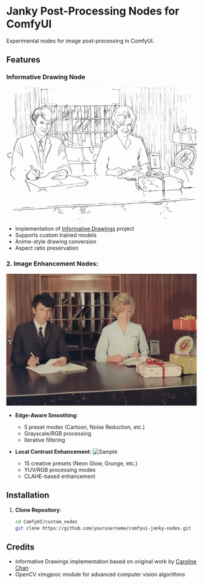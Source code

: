 # Janky Post-Processing Nodes for ComfyUI

Experimental nodes for image post-processing in ComfyUI. 

## Features

### Informative Drawing Node
![Sample](https://github.com/krummrey/comfyui-janky-nodes/blob/main/examples/Informative%20Drawing%20Sample.png)
- Implementation of [Informative Drawings](https://github.com/carolineec/informative-drawings) project
- Supports custom trained models
- Anime-style drawing conversion
- Aspect ratio preservation

### 2. Image Enhancement Nodes:
![Sample](https://github.com/krummrey/comfyui-janky-nodes/blob/8982ae83c54efcef231ecd41ce96821a3b2568b4/examples/Edge%20Aware%20Smoothing%20Sample.png)
- **Edge-Aware Smoothing**:
  - 5 preset modes (Cartoon, Noise Reduction, etc.)
  - Grayscale/RGB processing
  - Iterative filtering

- **Local Contrast Enhancement**:
![Sample](https://github.com/krummrey/comfyui-janky-nodes/blob/8982ae83c54efcef231ecd41ce96821a3b2568b4/examples/Local%20Contrast%20Enhancer%20Sample.png)
  - 15 creative presets (Neon Glow, Grunge, etc.)
  - YUV/RGB processing modes
  - CLAHE-based enhancement

## Installation

1. **Clone Repository**:
   ```bash
   cd ComfyUI/custom_nodes
   git clone https://github.com/yourusername/comfyui-janky-nodes.git
   
## Credits
- Informative Drawings implementation based on original work by [Caroline Chan](https://github.com/carolineec/informative-drawings)
- OpenCV ximgproc module for advanced computer vision algorithms
